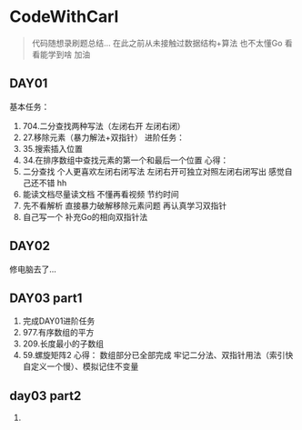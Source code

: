 # CodeWithCarl
> 代码随想录刷题总结... 在此之前从未接触过数据结构+算法 也不太懂Go 看看能学到啥 加油
## DAY01
基本任务：
1. 704.二分查找两种写法（左闭右开 左闭右闭）
2. 27.移除元素（暴力解法+双指针）
进阶任务：
1. 35.搜索插入位置
2. 34.在排序数组中查找元素的第一个和最后一个位置
心得：
1. 二分查找 个人更喜欢左闭右闭写法 左闭右开可独立对照左闭右闭写出 感觉自己还不错 hh
2. 能读文档尽量读文档 不懂再看视频 节约时间
3. 先不看解析 直接暴力破解移除元素问题 再认真学习双指针
4. 自己写一个 补充Go的相向双指针法
## DAY02
修电脑去了...
## DAY03 part1
1. 完成DAY01进阶任务
2. 977.有序数组的平方
3. 209.长度最小的子数组
4. 59.螺旋矩阵2
心得：
数组部分已全部完成 牢记二分法、双指针用法（索引快 自定义一个慢）、模拟记住不变量 
## day03 part2
1.